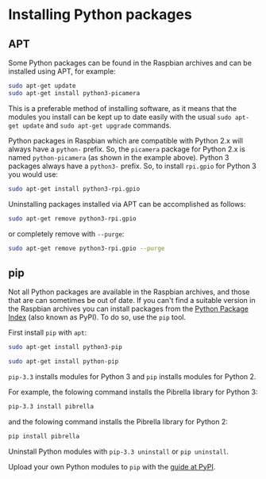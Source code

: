 # Installing Python packages

## APT

Some Python packages can be found in the Raspbian archives and can be installed using APT, for example:

```bash
sudo apt-get update
sudo apt-get install python3-picamera
```

This is a preferable method of installing software, as it means that the modules you install can be kept up to date easily with the usual `sudo apt-get update` and `sudo apt-get upgrade` commands.

Python packages in Raspbian which are compatible with Python 2.x will always have a `python-` prefix. So, the `picamera` package for Python 2.x is named `python-picamera` (as shown in the example above). Python 3 packages always have a `python3-` prefix. So, to install `rpi.gpio` for Python 3 you would use:

```bash
sudo apt-get install python3-rpi.gpio
```

Uninstalling packages installed via APT can be accomplished as follows:

```bash
sudo apt-get remove python3-rpi.gpio
```

or completely remove with `--purge`:

```bash
sudo apt-get remove python3-rpi.gpio --purge
```

## pip

Not all Python packages are available in the Raspbian archives, and those that are can sometimes be out of date. If you can't find a suitable version in the Raspbian archives you can install packages from the [Python Package Index](http://pypi.python.org/) (also known as PyPI). To do so, use the `pip` tool.

First install `pip` with `apt`:

```bash
sudo apt-get install python3-pip
```

```bash
sudo apt-get install python-pip
```

`pip-3.3` installs modules for Python 3 and `pip` installs modules for Python 2.

For example, the folowing command installs the Pibrella library for Python 3:

```bash
pip-3.3 install pibrella
```

and the folowing command installs the Pibrella library for Python 2:

```bash
pip install pibrella
```

Uninstall Python modules with `pip-3.3 uninstall` or `pip uninstall`.

Upload your own Python modules to `pip` with the [guide at PyPI](https://wiki.python.org/moin/CheeseShopTutorial#Submitting_Packages_to_the_Package_Index).
